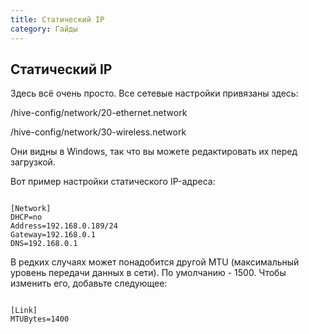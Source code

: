 ```yaml
---
title: Статический IP
category: Гайды
---
```

## Статический IP
Здесь всё очень просто. Все сетевые настройки привязаны здесь:

/hive-config/network/20-ethernet.network

/hive-config/network/30-wireless.network

Они видны в Windows, так что вы можете редактировать их перед загрузкой.

Вот пример настройки статического IP-адреса:
<pre><code>
[Network]
DHCP=no
Address=192.168.0.189/24
Gateway=192.168.0.1
DNS=192.168.0.1
</code></pre>

В редких случаях может понадобится другой MTU (максимальный уровень передачи данных в сети). По умолчанию - 1500. Чтобы изменить его, добавьте следующее:

<pre><code>
[Link]
MTUBytes=1400
</code></pre>
